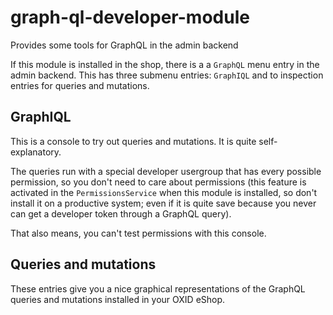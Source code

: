 # graph-ql-developer-module

Provides some tools for GraphQL in the admin backend

If this module is installed in the shop, there is a
a `GraphQL` menu entry in the admin backend. This
has three submenu entries: `GraphIQL` and to inspection
entries for queries and mutations.

## GraphIQL

This is a console to try out queries and mutations.
It is quite self-explanatory. 

The queries run with a special developer usergroup
that has every possible permission, so you don't need
to care about permissions (this feature
is activated in the `PermissionsService` when this
module is installed, so don't install it on a
productive system; even if it is quite save because you
never can get a developer token through a GraphQL query).

That also means, you can't test permissions with this
console.

## Queries and mutations

These entries give you a nice graphical representations of
the GraphQL queries and mutations installed in your OXID eShop.
